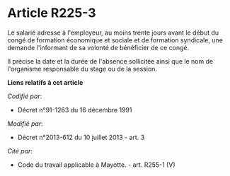 # Article R225-3

Le salarié adresse à l'employeur, au moins trente jours avant le début du congé de formation économique et sociale et de
formation syndicale, une demande l'informant de sa volonté de bénéficier de ce congé. 

Il précise la date et la durée de l'absence sollicitée ainsi que le nom de l'organisme responsable du stage ou de la session.

**Liens relatifs à cet article**

_Codifié par_:

  - Décret n°91-1263 du 16 décembre 1991

_Modifié par_:

  - Décret n°2013-612 du 10 juillet 2013 - art. 3

_Cité par_:

  - Code du travail applicable à Mayotte. - art. R255-1 (V)
